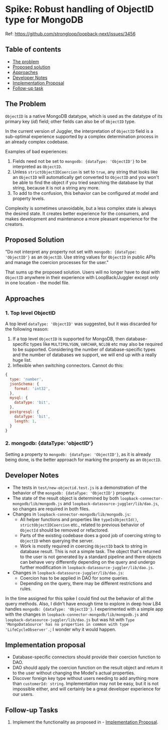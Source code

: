 # Spike: Robust handling of ObjectID type for MongoDB

Ref: https://github.com/strongloop/loopback-next/issues/3456

## Table of contents

- [The problem](#the-problem)
- [Proposed solution](#proposed-solution)
- [Approaches](#approaches)
- [Developer Notes](#developer-notes)
- [Implementation Proposal](#implementation-proposal)
- [Follow-up task](#follow-up-task)

## The Problem

`ObjectID` is a native MongoDB datatype, which is used as the datatype of its primary key (_id_) field; other fields
can also be of `ObjectID` type.

In the current version of Juggler, the interpretation of `ObjectID` field is a sub-optimal experience supported by a complex
determination process in an already complex codebase.

Examples of bad experiences: 

1. Fields need not be set to `mongodb: {dataType: 'ObjectID'}` to be interpreted as `ObjectID`.
2. Unless `strictObjectIDCoercion` is set to `true`, any string
that looks like an `ObjectID` will automatically get converted to `ObjectID` and you won't be able to find the object if you
tried searching the database by that string, because it is not a string any more.
3. To add to the confusion, this behavior can be configured at model and property levels.

Complexity is sometimes unavoidable, but a less complex state is always the desired state. It creates better experience for
the consumers, and makes development and maintenance a more pleasant experience for the creators.

## Proposed Solution

"Do not interpret any property not set with `mongodb: {dataType: 'ObjectID'}` as an `ObjectID`. Use string values for `ObjectID`
in public APIs and manage the coercion processes for the user."

That sums up the proposed solution. Users will no longer have to deal with `ObjectID` anywhere in their experience with
LoopBack/Juggler except only in one location - the model file.

## Approaches

### 1. Top level ObjectID

A top level `dataType: 'ObjectID'` was suggested, but it was discarded for the following reason:

1. If a top level `ObjectID` is supported for MongoDB, then database-specific types like `MULTIPOLYGON`, `VARCHAR`, `NCLOB` etc
may also be required to be supported. Considering the number of database-specific types and the number of databases we support,
we will end up with a really huge list.
2. Inflexible when switching connectors. Cannot do this:

```js
{
  type: 'number',
  jsonSchema: {
    format: 'int32',
  },
  mysql: {
    dataType: 'bit',
  },
  postgresql: {
    dataType: 'bit',
    length: 1,
  }
}
```

### 2. mongodb: {dataType: 'objectID'}

Setting a property to `mongodb: {dataType: 'ObjectID'}`, as it is already being done, is the better approach for marking the 
property as an `ObjectID`.

## Developer Notes

- The tests in `test/new-objectid.test.js` is a demonstration of the behavior of the `mongodb: {dataType: 'ObjectID'}` property.
- The state of the result object is determined by both `loopback-connector-mongodb/lib/mongodb.js` and `loopback-datasource-juggler/lib/dao.js`, so changes are required in both files.
- Changes in `loopback-connector-mongodb/lib/mongodb.js`:
  - All helper functions and properties like `typeIsObjectId()`, `strictObjectIDCoercion` etc., related to previous behavior of `ObjectId` should be removed or refactored.
  - Parts of the existing codebase does a good job of coercing string to `ObjectID` when querying the server.
  - Work is mostly required in coercing `ObjectID` back to string in database result. This is not a simple task. The object that's returned to the user is not generated by a standard pipeline and there objects can behave very differently depending on the query and undergo further modification in `loopback-datasource-juggler/lib/dao.js`.
- Changes in `loopback-datasource-juggler/lib/dao.js`:
  - Coercion has to be applied in DAO for some queries.
  - Depending on the query, there may be different restrictions and rules.

In the time assigned for this spike I could find out the behavior of all the query methods. Also, I didn't have enough time to explore in deep how LB4 handles `mongodb: {dataType: 'ObjectID'}`. I experimented with a simple app with the changes in `loopback-connector-mongodb/lib/mongodb.js` and `loopback-datasource-juggler/lib/dao.js` but was hit with `Type 'MongoDataSource' has no properties in common with type 'LifeCycleObserver'.`; I wonder why it would happen.

## Implementation proposal

- Database-specific connectors should provide their coercion function to DAO.
- DAO should apply the coercion function on the result object and return it to the user without changing the Model's actual properties.
- Discover foreign key type without users needing to add anything more than `customerId: string`. Implementation may not be easy, but it is not impossible either, and will certainly be a great developer experience for our users.

## Follow-up Tasks

1. Implement the functionality as proposed in - [Implementation Proposal](#implementation-proposal).
